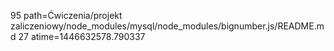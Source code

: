 95 path=Ćwiczenia/projekt zaliczeniowy/node_modules/mysql/node_modules/bignumber.js/README.md
27 atime=1446632578.790337
